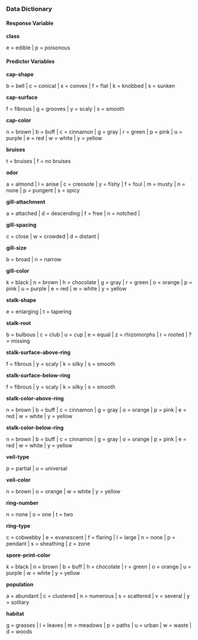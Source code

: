 ### Data Dictionary  


#### Response Variable

**class**  

e = edible | p = poisonous 


#### Predictor Variables

**cap-shape** 

b = bell | c = conical | x = convex |
f = flat |
k = knobbed |
s = sunken 

**cap-surface**  

f = fibrous |
g = grooves |
y = scaly |
s = smooth

**cap-color**  

n = brown |
b = buff |
c = cinnamon |
g = gray |
r = green |
p = pink |
u = purple |
e = red |
w = white |
y = yellow

**bruises**  

t = bruises |
f = no bruises

**odor**  

a = almond |
l = anise |
c = creosote |
y = fishy |
f = foul |
m = musty |
n = none |
p = pungent |
s = spicy

**gill-attachment**  

a = attached |
d = descending |
f = free |
n = notched |

**gill-spacing**  

c = close |
w = crowded |
d = distant |

**gill-size**  

b = broad |
n = narrow

**gill-color** 

k = black |
n = brown |
h = chocolate |
g = gray |
r = green |
o = orange |
p = pink |
u = purple |
e = red |
w = white |
y = yellow

**stalk-shape**  

e = enlarging |
t = tapering

**stalk-root**  

b = bulbous |
c = club |
u = cup |
e = equal |
z = rhizomorphs |
r = rooted |
? = missing

**stalk-surface-above-ring** 

f = fibrous |
y = scaly |
k = silky |
s = smooth

**stalk-surface-below-ring** 

f = fibrous |
y = scaly |
k = silky |
s = smooth

**stalk-color-above-ring** 

n = brown |
b = buff |
c = cinnamon |
g = gray |
o = orange |
p = pink |
e = red |
w = white |
y = yellow

**stalk-color-below-ring**  

n = brown |
b = buff |
c = cinnamon |
g = gray |
o = orange |
p = pink |
e = red |
w = white |
y = yellow

**veil-type**  

p = partial |
u = universal

**veil-color**  

n = brown |
o = orange |
w = white |
y = yellow

**ring-number**  

n = none |
o = one |
t = two

**ring-type**  

c = cobwebby |
e = evanescent |
f = flaring |
l = large |
n = none |
p = pendant |
s = sheathing |
z = zone

**spore-print-color**  

k = black |
n = brown |
b = buff |
h = chocolate |
r = green |
o = orange |
u = purple |
w = white |
y = yellow

**population**  

a = abundant |
c = clustered |
n = numerous |
s = scattered |
v = several |
y = solitary

**habitat**  

g = grasses |
l = leaves |
m = meadows |
p = paths |
u = urban |
w = waste |
d = woods